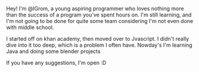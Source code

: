 Hey! I'm @lGrom, a young aspiring programmer who loves nothing more than the success of a program you've spent hours on.
I'm still learning, and I'm not going to be done for quite some team considering I'm not even done with middle school.

I started off on khan academy, then moved over to Jvascript. I didn't really dive into it too deep, which is a problem I often have.
Nowday's I'm learning Java and doing some blender projects

If you have any suggestions, I'm open :D

